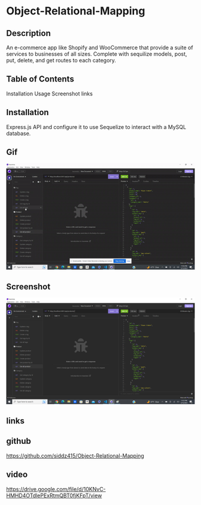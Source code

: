 # Object-Relational-Mapping

## Description
An e-commerce app like Shopify and WooCommerce that provide a suite of services to businesses of all sizes. Complete with sequilize models, post, put, delete, and get routes to each category.

## Table of Contents
Installation
Usage
Screenshot
links


## Installation
Express.js API and configure it to use Sequelize to interact with a MySQL database.
## Gif
![](./Assets/demo.gif)

## Screenshot
![Screenshot of the Site](./Assets/insom.png) 

## links
## github
https://github.com/siddz415/Object-Relational-Mapping

## video
https://drive.google.com/file/d/10KNvC-HMHD4OTdlePExRtmQBT0fjKFpT/view